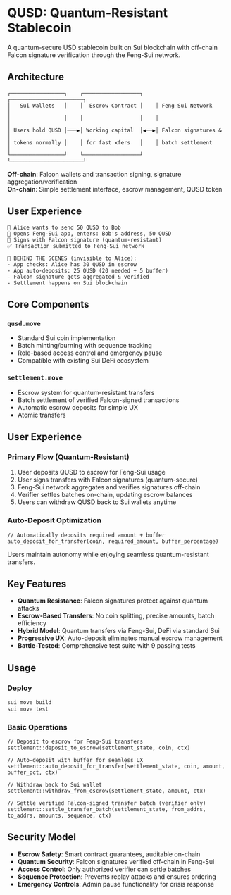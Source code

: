 # QUSD: Quantum-Resistant Stablecoin

A quantum-secure USD stablecoin built on Sui blockchain with off-chain Falcon signature verification through the Feng-Sui network.

## Architecture

```
┌─────────────────┐    ┌──────────────────┐    ┌───────────────────────┐
│   Sui Wallets   │    │  Escrow Contract │    │ Feng-Sui Network      │
│                 │    │                  │    │                       │
│ Users hold QUSD │───▶│ Working capital  │◀──▶│ Falcon signatures &   │
│ tokens normally │    │ for fast xfers   │    │ batch settlement      │
└─────────────────┘    └──────────────────┘    └───────────────────────┘
```

**Off-chain**: Falcon wallets and transaction signing, signature aggregation/verification  
**On-chain**: Simple settlement interface, escrow management, QUSD token

## User Experience
```
👤 Alice wants to send 50 QUSD to Bob
📱 Opens Feng-Sui app, enters: Bob's address, 50 QUSD
🔐 Signs with Falcon signature (quantum-resistant)
✅ Transaction submitted to Feng-Sui network

🤖 BEHIND THE SCENES (invisible to Alice):
- App checks: Alice has 30 QUSD in escrow
- App auto-deposits: 25 QUSD (20 needed + 5 buffer)
- Falcon signature gets aggregated & verified
- Settlement happens on Sui blockchain
```

## Core Components

### `qusd.move`
- Standard Sui coin implementation
- Batch minting/burning with sequence tracking
- Role-based access control and emergency pause
- Compatible with existing Sui DeFi ecosystem

### `settlement.move`
- Escrow system for quantum-resistant transfers
- Batch settlement of verified Falcon-signed transactions
- Automatic escrow deposits for simple UX
- Atomic transfers

## User Experience

### Primary Flow (Quantum-Resistant)
1. User deposits QUSD to escrow for Feng-Sui usage
2. User signs transfers with Falcon signatures (quantum-secure)
3. Feng-Sui network aggregates and verifies signatures off-chain
4. Verifier settles batches on-chain, updating escrow balances
5. Users can withdraw QUSD back to Sui wallets anytime

### Auto-Deposit Optimization
```move
// Automatically deposits required amount + buffer
auto_deposit_for_transfer(coin, required_amount, buffer_percentage)
```

Users maintain autonomy while enjoying seamless quantum-resistant transfers.

## Key Features

- **Quantum Resistance**: Falcon signatures protect against quantum attacks
- **Escrow-Based Transfers**: No coin splitting, precise amounts, batch efficiency  
- **Hybrid Model**: Quantum transfers via Feng-Sui, DeFi via standard Sui
- **Progressive UX**: Auto-deposit eliminates manual escrow management
- **Battle-Tested**: Comprehensive test suite with 9 passing tests

## Usage

### Deploy
```bash
sui move build
sui move test
```

### Basic Operations
```move
// Deposit to escrow for Feng-Sui transfers
settlement::deposit_to_escrow(settlement_state, coin, ctx)

// Auto-deposit with buffer for seamless UX  
settlement::auto_deposit_for_transfer(settlement_state, coin, amount, buffer_pct, ctx)

// Withdraw back to Sui wallet
settlement::withdraw_from_escrow(settlement_state, amount, ctx)

// Settle verified Falcon-signed transfer batch (verifier only)
settlement::settle_transfer_batch(settlement_state, from_addrs, to_addrs, amounts, sequence, ctx)
```

## Security Model

- **Escrow Safety**: Smart contract guarantees, auditable on-chain
- **Quantum Security**: Falcon signatures verified off-chain in Feng-Sui
- **Access Control**: Only authorized verifier can settle batches
- **Sequence Protection**: Prevents replay attacks and ensures ordering
- **Emergency Controls**: Admin pause functionality for crisis response
